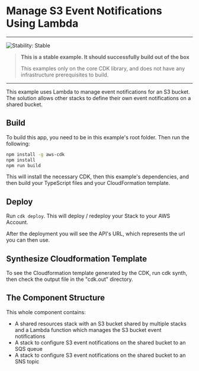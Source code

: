 # Manage S3 Event Notifications Using Lambda
<!--BEGIN STABILITY BANNER-->
---

![Stability: Stable](https://img.shields.io/badge/stability-Stable-success.svg?style=for-the-badge)

> **This is a stable example. It should successfully build out of the box**
>
> This examples only on the core CDK library, and does not have any infrastructure prerequisites to build.

---
<!--END STABILITY BANNER-->

This example uses Lambda to manage event notifications for an S3 bucket. The solution allows other stacks to define their own event notifications on a shared bucket.

## Build
To build this app, you need to be in this example's root folder. Then run the following:
```bash
npm install -g aws-cdk
npm install
npm run build
```
This will install the necessary CDK, then this example's dependencies, and then build your TypeScript files and your CloudFormation template.

## Deploy
Run ```cdk deploy```. This will deploy / redeploy your Stack to your AWS Account.

After the deployment you will see the API's URL, which represents the url you can then use.

## Synthesize Cloudformation Template
To see the Cloudformation template generated by the CDK, run cdk synth, then check the output file in the "cdk.out" directory.

## The Component Structure
This whole component contains:
* A shared resources stack with an S3 bucket shared by multiple stacks and a Lambda function which manages the S3 bucket event notifications
* A stack to configure S3 event notifications on the shared bucket to an SQS queue
* A stack to configure S3 event notifications on the shared bucket to an SNS topic
